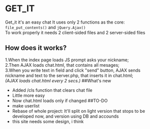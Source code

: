 # GET_IT
Get_it it's an easy chat
It uses only 2 functions as the core:   
`file_put_contents()` and `jQuery.Ajax()`  
To work properly it needs 2 client-sided files and 2 server-sided files
## How does it works?
1.When the index page loads JS prompt asks your nickname;  
2.Then AJAX loads chat.html, that contains all mesages;  
3.When you write text in field and click "send" button, AJAX sends nickname and text to the server.php, that inserts it in chat.html;  
*(AJAX loads chat.html every 2 secs.)*
##What's new
* Added /cls function that clears chat file
* Little more easy
* Now chat.html loads only if changed
##TO-DO
* make userlist
* Rebase of whole project:
  It'll split on light version that stops to be developed now, and version using DB and accounds 
* this site needs some design, i think
